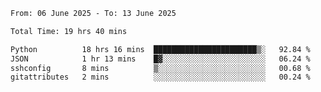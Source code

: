 <!--START_SECTION:waka-->

```txt
From: 06 June 2025 - To: 13 June 2025

Total Time: 19 hrs 40 mins

Python          18 hrs 16 mins  ███████████████████████▒░   92.84 %
JSON            1 hr 13 mins    █▓░░░░░░░░░░░░░░░░░░░░░░░   06.24 %
sshconfig       8 mins          ▒░░░░░░░░░░░░░░░░░░░░░░░░   00.68 %
gitattributes   2 mins          ░░░░░░░░░░░░░░░░░░░░░░░░░   00.24 %
```

<!--END_SECTION:waka-->
